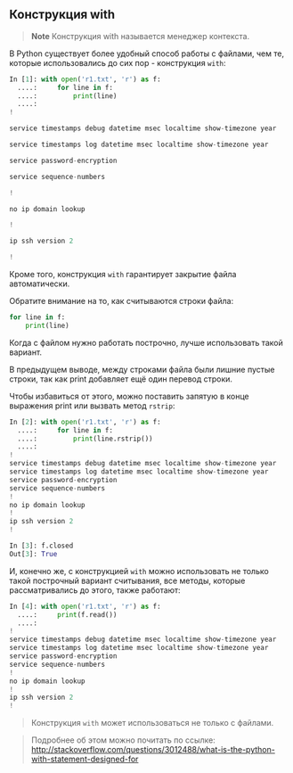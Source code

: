 ## Конструкция with

>**Note** Конструкция with называется менеджер контекста.

В Python существует более удобный способ работы с файлами, чем те, которые использовались до сих пор - конструкция ```with```:
```python
In [1]: with open('r1.txt', 'r') as f:
  ....:     for line in f:
  ....:         print(line)
  ....:
!

service timestamps debug datetime msec localtime show-timezone year

service timestamps log datetime msec localtime show-timezone year

service password-encryption

service sequence-numbers

!

no ip domain lookup

!

ip ssh version 2

!
```

Кроме того, конструкция ```with``` гарантирует закрытие файла автоматически.

Обратите внимание на то, как считываются строки файла:
```python
for line in f:
    print(line)
```

Когда с файлом нужно работать построчно, лучше использовать такой вариант.

В предыдущем выводе, между строками файла были лишние пустые строки, так как print добавляет ещё один перевод строки.

Чтобы избавиться от этого, можно поставить запятую в конце выражения print или вызвать метод ```rstrip```:
```python
In [2]: with open('r1.txt', 'r') as f:
  ....:     for line in f:
  ....:         print(line.rstrip())
  ....:
!
service timestamps debug datetime msec localtime show-timezone year
service timestamps log datetime msec localtime show-timezone year
service password-encryption
service sequence-numbers
!
no ip domain lookup
!
ip ssh version 2
!

In [3]: f.closed
Out[3]: True

```


И, конечно же, с конструкцией ```with``` можно использовать не только такой построчный вариант считывания, все методы, которые рассматривались до этого, также работают:
```python
In [4]: with open('r1.txt', 'r') as f:
  ....:     print(f.read())
  ....:
!
service timestamps debug datetime msec localtime show-timezone year
service timestamps log datetime msec localtime show-timezone year
service password-encryption
service sequence-numbers
!
no ip domain lookup
!
ip ssh version 2
!
```

> Конструкция ```with``` может использоваться не только с файлами.

> Подробнее об этом можно почитать по ссылке: http://stackoverflow.com/questions/3012488/what-is-the-python-with-statement-designed-for


